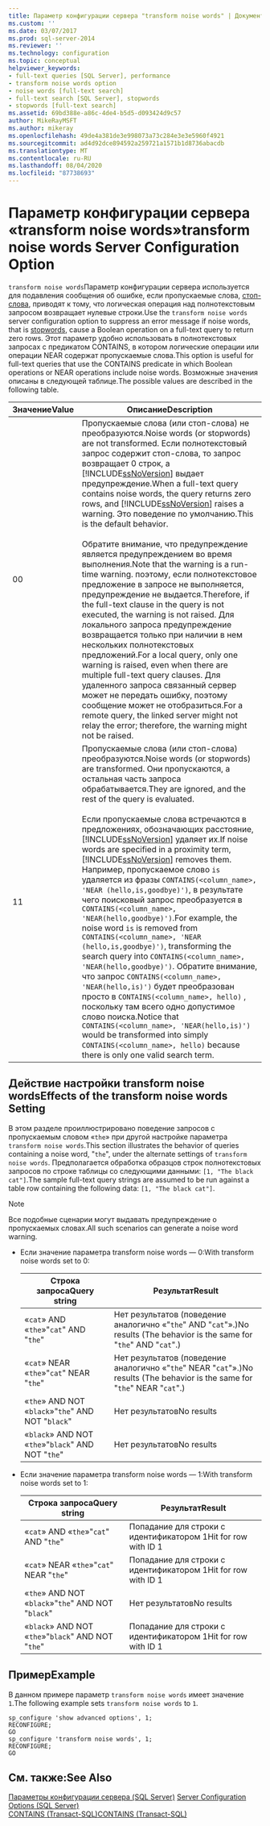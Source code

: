 ```yaml
---
title: Параметр конфигурации сервера "transform noise words" | Документы Майкрософт
ms.custom: ''
ms.date: 03/07/2017
ms.prod: sql-server-2014
ms.reviewer: ''
ms.technology: configuration
ms.topic: conceptual
helpviewer_keywords:
- full-text queries [SQL Server], performance
- transform noise words option
- noise words [full-text search]
- full-text search [SQL Server], stopwords
- stopwords [full-text search]
ms.assetid: 69bd388e-a86c-4de4-b5d5-d093424d9c57
author: MikeRayMSFT
ms.author: mikeray
ms.openlocfilehash: 49de4a381de3e998073a73c284e3e3e5960f4921
ms.sourcegitcommit: ad4d92dce894592a259721a1571b1d8736abacdb
ms.translationtype: MT
ms.contentlocale: ru-RU
ms.lasthandoff: 08/04/2020
ms.locfileid: "87738693"
---
```

# <a name="transform-noise-words-server-configuration-option"></a><span data-ttu-id="6b897-102">Параметр конфигурации сервера «transform noise words»</span><span class="sxs-lookup"><span data-stu-id="6b897-102">transform noise words Server Configuration Option</span></span>
  <span data-ttu-id="6b897-103">`transform noise words`Параметр конфигурации сервера используется для подавления сообщения об ошибке, если пропускаемые слова, [стоп-слова](../../relational-databases/search/full-text-search.md), приводят к тому, что логическая операция над полнотекстовым запросом возвращает нулевые строки.</span><span class="sxs-lookup"><span data-stu-id="6b897-103">Use the `transform noise words` server configuration option to suppress an error message if noise words, that is [stopwords](../../relational-databases/search/full-text-search.md), cause a Boolean operation on a full-text query to return zero rows.</span></span> <span data-ttu-id="6b897-104">Этот параметр удобно использовать в полнотекстовых запросах с предикатом CONTAINS, в котором логические операции или операции NEAR содержат пропускаемые слова.</span><span class="sxs-lookup"><span data-stu-id="6b897-104">This option is useful for full-text queries that use the CONTAINS predicate in which Boolean operations or NEAR operations include noise words.</span></span> <span data-ttu-id="6b897-105">Возможные значения описаны в следующей таблице.</span><span class="sxs-lookup"><span data-stu-id="6b897-105">The possible values are described in the following table.</span></span>  
  
|<span data-ttu-id="6b897-106">Значение</span><span class="sxs-lookup"><span data-stu-id="6b897-106">Value</span></span>|<span data-ttu-id="6b897-107">Описание</span><span class="sxs-lookup"><span data-stu-id="6b897-107">Description</span></span>|  
|-----------|-----------------|  
|<span data-ttu-id="6b897-108">0</span><span class="sxs-lookup"><span data-stu-id="6b897-108">0</span></span>|<span data-ttu-id="6b897-109">Пропускаемые слова (или стоп-слова) не преобразуются.</span><span class="sxs-lookup"><span data-stu-id="6b897-109">Noise words (or stopwords) are not transformed.</span></span> <span data-ttu-id="6b897-110">Если полнотекстовый запрос содержит стоп-слова, то запрос возвращает 0 строк, а [!INCLUDE[ssNoVersion](../../includes/ssnoversion-md.md)] выдает предупреждение.</span><span class="sxs-lookup"><span data-stu-id="6b897-110">When a full-text query contains noise words, the query returns zero rows, and [!INCLUDE[ssNoVersion](../../includes/ssnoversion-md.md)] raises a warning.</span></span> <span data-ttu-id="6b897-111">Это поведение по умолчанию.</span><span class="sxs-lookup"><span data-stu-id="6b897-111">This is the default behavior.</span></span><br /><br /> <span data-ttu-id="6b897-112">Обратите внимание, что предупреждение является предупреждением во время выполнения.</span><span class="sxs-lookup"><span data-stu-id="6b897-112">Note that the warning is a run-time warning.</span></span> <span data-ttu-id="6b897-113">поэтому, если полнотекстовое предложение в запросе не выполняется, предупреждение не выдается.</span><span class="sxs-lookup"><span data-stu-id="6b897-113">Therefore, if the full-text clause in the query is not executed, the warning is not raised.</span></span> <span data-ttu-id="6b897-114">Для локального запроса предупреждение возвращается только при наличии в нем нескольких полнотекстовых предложений.</span><span class="sxs-lookup"><span data-stu-id="6b897-114">For a local query, only one warning is raised, even when there are multiple full-text query clauses.</span></span> <span data-ttu-id="6b897-115">Для удаленного запроса связанный сервер может не передать ошибку, поэтому сообщение может не отобразиться.</span><span class="sxs-lookup"><span data-stu-id="6b897-115">For a remote query, the linked server might not relay the error; therefore, the warning might not be raised.</span></span>|  
|<span data-ttu-id="6b897-116">1</span><span class="sxs-lookup"><span data-stu-id="6b897-116">1</span></span>|<span data-ttu-id="6b897-117">Пропускаемые слова (или стоп-слова) преобразуются.</span><span class="sxs-lookup"><span data-stu-id="6b897-117">Noise words (or stopwords) are transformed.</span></span> <span data-ttu-id="6b897-118">Они пропускаются, а остальная часть запроса обрабатывается.</span><span class="sxs-lookup"><span data-stu-id="6b897-118">They are ignored, and the rest of the query is evaluated.</span></span><br /><br /> <span data-ttu-id="6b897-119">Если пропускаемые слова встречаются в предложениях, обозначающих расстояние, [!INCLUDE[ssNoVersion](../../includes/ssnoversion-md.md)] удаляет их.</span><span class="sxs-lookup"><span data-stu-id="6b897-119">If noise words are specified in a proximity term, [!INCLUDE[ssNoVersion](../../includes/ssnoversion-md.md)] removes them.</span></span> <span data-ttu-id="6b897-120">Например, пропускаемое слово `is` удаляется из фразы `CONTAINS(<column_name>, 'NEAR (hello,is,goodbye)')`, в результате чего поисковый запрос преобразуется в `CONTAINS(<column_name>, 'NEAR(hello,goodbye)')`.</span><span class="sxs-lookup"><span data-stu-id="6b897-120">For example, the noise word `is` is removed from `CONTAINS(<column_name>, 'NEAR (hello,is,goodbye)')`, transforming the search query into `CONTAINS(<column_name>, 'NEAR(hello,goodbye)')`.</span></span> <span data-ttu-id="6b897-121">Обратите внимание, что запрос `CONTAINS(<column_name>, 'NEAR(hello,is)')` будет преобразован просто в `CONTAINS(<column_name>, hello)` , поскольку там всего одно допустимое слово поиска.</span><span class="sxs-lookup"><span data-stu-id="6b897-121">Notice that `CONTAINS(<column_name>, 'NEAR(hello,is)')` would be transformed into simply `CONTAINS(<column_name>, hello)` because there is only one valid search term.</span></span>|  
  
## <a name="effects-of-the-transform-noise-words-setting"></a><span data-ttu-id="6b897-122">Действие настройки transform noise words</span><span class="sxs-lookup"><span data-stu-id="6b897-122">Effects of the transform noise words Setting</span></span>  
 <span data-ttu-id="6b897-123">В этом разделе проиллюстрировано поведение запросов с пропускаемым словом «`the`» при другой настройке параметра `transform noise words`.</span><span class="sxs-lookup"><span data-stu-id="6b897-123">This section illustrates the behavior of queries containing a noise word, "`the`", under the alternate settings of `transform noise words`.</span></span>  <span data-ttu-id="6b897-124">Предполагается обработка образцов строк полнотекстовых запросов по строке таблицы со следующими данными: `[1, "The black cat"]`.</span><span class="sxs-lookup"><span data-stu-id="6b897-124">The sample full-text query strings are assumed to be run against a table row containing the following data: `[1, "The black cat"]`.</span></span>  
  
> [!NOTE]  
>  <span data-ttu-id="6b897-125">Все подобные сценарии могут выдавать предупреждение о пропускаемых словах.</span><span class="sxs-lookup"><span data-stu-id="6b897-125">All such scenarios can generate a noise word warning.</span></span>  
  
-   <span data-ttu-id="6b897-126">Если значение параметра transform noise words — 0:</span><span class="sxs-lookup"><span data-stu-id="6b897-126">With transform noise words set to 0:</span></span>  
  
    |<span data-ttu-id="6b897-127">Строка запроса</span><span class="sxs-lookup"><span data-stu-id="6b897-127">Query string</span></span>|<span data-ttu-id="6b897-128">Результат</span><span class="sxs-lookup"><span data-stu-id="6b897-128">Result</span></span>|  
    |------------------|------------|  
    |<span data-ttu-id="6b897-129">«`cat`» AND «`the`»</span><span class="sxs-lookup"><span data-stu-id="6b897-129">"`cat`" AND "`the`"</span></span>|<span data-ttu-id="6b897-130">Нет результатов (поведение аналогично «"`the`" AND "`cat`"».)</span><span class="sxs-lookup"><span data-stu-id="6b897-130">No results (The behavior is the same for "`the`" AND "`cat`".)</span></span>|  
    |<span data-ttu-id="6b897-131">«`cat`» NEAR «`the`»</span><span class="sxs-lookup"><span data-stu-id="6b897-131">"`cat`" NEAR "`the`"</span></span>|<span data-ttu-id="6b897-132">Нет результатов (поведение аналогично «"`the`" NEAR "`cat`"».)</span><span class="sxs-lookup"><span data-stu-id="6b897-132">No results (The behavior is the same for "`the`" NEAR "`cat`".)</span></span>|  
    |<span data-ttu-id="6b897-133">«`the`» AND NOT «`black`»</span><span class="sxs-lookup"><span data-stu-id="6b897-133">"`the`" AND NOT "`black`"</span></span>|<span data-ttu-id="6b897-134">Нет результатов</span><span class="sxs-lookup"><span data-stu-id="6b897-134">No results</span></span>|  
    |<span data-ttu-id="6b897-135">«`black`» AND NOT «`the`»</span><span class="sxs-lookup"><span data-stu-id="6b897-135">"`black`" AND NOT "`the`"</span></span>|<span data-ttu-id="6b897-136">Нет результатов</span><span class="sxs-lookup"><span data-stu-id="6b897-136">No results</span></span>|  
  
-   <span data-ttu-id="6b897-137">Если значение параметра transform noise words — 1:</span><span class="sxs-lookup"><span data-stu-id="6b897-137">With transform noise words set to 1:</span></span>  
  
    |<span data-ttu-id="6b897-138">Строка запроса</span><span class="sxs-lookup"><span data-stu-id="6b897-138">Query string</span></span>|<span data-ttu-id="6b897-139">Результат</span><span class="sxs-lookup"><span data-stu-id="6b897-139">Result</span></span>|  
    |------------------|------------|  
    |<span data-ttu-id="6b897-140">«`cat`» AND «`the`»</span><span class="sxs-lookup"><span data-stu-id="6b897-140">"`cat`" AND "`the`"</span></span>|<span data-ttu-id="6b897-141">Попадание для строки с идентификатором 1</span><span class="sxs-lookup"><span data-stu-id="6b897-141">Hit for row with ID 1</span></span>|  
    |<span data-ttu-id="6b897-142">«`cat`» NEAR «`the`»</span><span class="sxs-lookup"><span data-stu-id="6b897-142">"`cat`" NEAR "`the`"</span></span>|<span data-ttu-id="6b897-143">Попадание для строки с идентификатором 1</span><span class="sxs-lookup"><span data-stu-id="6b897-143">Hit for row with ID 1</span></span>|  
    |<span data-ttu-id="6b897-144">«`the`» AND NOT «`black`»</span><span class="sxs-lookup"><span data-stu-id="6b897-144">"`the`" AND NOT "`black`"</span></span>|<span data-ttu-id="6b897-145">Нет результатов</span><span class="sxs-lookup"><span data-stu-id="6b897-145">No results</span></span>|  
    |<span data-ttu-id="6b897-146">«`black`» AND NOT «`the`»</span><span class="sxs-lookup"><span data-stu-id="6b897-146">"`black`" AND NOT "`the`"</span></span>|<span data-ttu-id="6b897-147">Попадание для строки с идентификатором 1</span><span class="sxs-lookup"><span data-stu-id="6b897-147">Hit for row with ID 1</span></span>|  
  
## <a name="example"></a><span data-ttu-id="6b897-148">Пример</span><span class="sxs-lookup"><span data-stu-id="6b897-148">Example</span></span>  
 <span data-ttu-id="6b897-149">В данном примере параметр `transform noise words` имеет значение `1`.</span><span class="sxs-lookup"><span data-stu-id="6b897-149">The following example sets `transform noise words` to `1`.</span></span>  
  
```  
sp_configure 'show advanced options', 1;  
RECONFIGURE;  
GO  
sp_configure 'transform noise words', 1;  
RECONFIGURE;  
GO  
```  
  
## <a name="see-also"></a><span data-ttu-id="6b897-150">См. также:</span><span class="sxs-lookup"><span data-stu-id="6b897-150">See Also</span></span>  
 <span data-ttu-id="6b897-151">[Параметры конфигурации сервера (SQL Server)](server-configuration-options-sql-server.md) </span><span class="sxs-lookup"><span data-stu-id="6b897-151">[Server Configuration Options &#40;SQL Server&#41;](server-configuration-options-sql-server.md) </span></span>  
 [<span data-ttu-id="6b897-152">CONTAINS (Transact-SQL)</span><span class="sxs-lookup"><span data-stu-id="6b897-152">CONTAINS &#40;Transact-SQL&#41;</span></span>](/sql/t-sql/queries/contains-transact-sql)  
  
  
